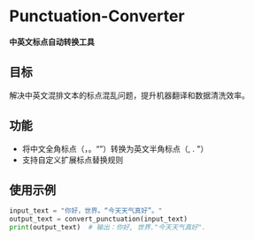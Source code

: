 # Punctuation-Converter 
**中英文标点自动转换工具**

## 目标
解决中英文混排文本的标点混乱问题，提升机器翻译和数据清洗效率。

## 功能
- 将中文全角标点（，。“”）转换为英文半角标点（, . "）
- 支持自定义扩展标点替换规则

## 使用示例
```python
input_text = "你好，世界。“今天天气真好”。"
output_text = convert_punctuation(input_text)
print(output_text)  # 输出：你好, 世界."今天天气真好".

